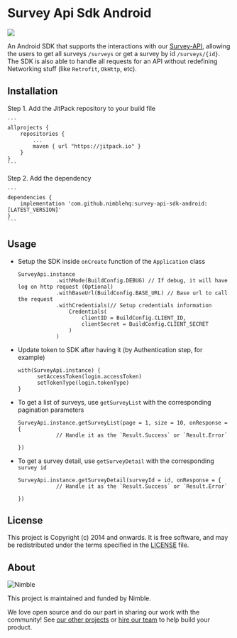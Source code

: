 # Survey Api Sdk Android

[![](https://jitpack.io/v/nimblehq/survey-api-sdk-android.svg)](https://jitpack.io/#nimblehq/survey-api-sdk-android)

An Android SDK that supports the interactions with
our [Survey-API](https://github.com/nimblehq/nimble-survey-web), allowing the users to get all
surveys `/surveys` or get a survey by id `/surveys/{id}`. The SDK is also able to handle all
requests for an API without redefining Networking stuff (like `Retrofit`, `OkHttp`, etc).

## Installation

Step 1. Add the JitPack repository to your build file

    ```
    allprojects {
        repositories {
            ...
            maven { url "https://jitpack.io" }
        }
    }
    ```

Step 2. Add the dependency

    ```
    dependencies {
        implementation 'com.github.nimblehq:survey-api-sdk-android:[LATEST_VERSION]'
    }
    ```

## Usage

- Setup the SDK inside `onCreate` function of the `Application` class

    ```
    SurveyApi.instance
                .withMode(BuildConfig.DEBUG) // If debug, it will have log on http request (Optional)
                .withBaseUrl(BuildConfig.BASE_URL) // Base url to call the request
                .withCredentials(// Setup credentials information
                    Credentials(
                        clientID = BuildConfig.CLIENT_ID,
                        clientSecret = BuildConfig.CLIENT_SECRET
                    )
                )        
     ```

- Update token to SDK after having it (by Authentication step, for example)

    ```
    with(SurveyApi.instance) {
          setAccessToken(login.accessToken)
          setTokenType(login.tokenType)
    }
    ```

- To get a list of surveys, use `getSurveyList` with the corresponding pagination parameters

    ```
    SurveyApi.instance.getSurveyList(page = 1, size = 10, onResponse = {
                // Handle it as the `Result.Success` or `Result.Error`
                
    })     
    ```

- To get a survey detail, use `getSurveyDetail` with the corresponding `survey id`

    ```
    SurveyApi.instance.getSurveyDetail(surveyId = id, onResponse = {
                // Handle it as the `Result.Success` or `Result.Error`
                
    })      
    ```

## License

This project is Copyright (c) 2014 and onwards. It is free software, and may be redistributed under
the terms specified in the [LICENSE] file.

[LICENSE]: /LICENSE

## About

![Nimble](https://assets.nimblehq.co/logo/dark/logo-dark-text-160.png)

This project is maintained and funded by Nimble.

We love open source and do our part in sharing our work with the community!
See [our other projects][community] or [hire our team][hire] to help build your product.

[community]: https://github.com/nimblehq

[hire]: https://nimblehq.co/
